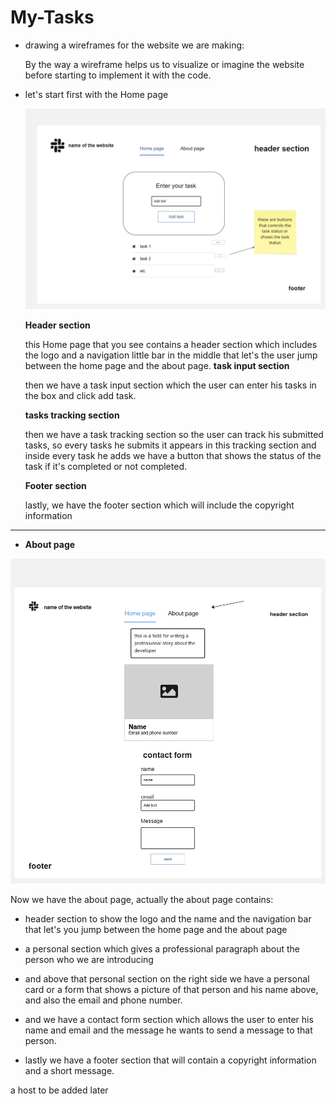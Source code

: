 # My-Tasks

* drawing a wireframes for the website we are making:

    By the way a wireframe helps us to visualize or imagine the website before starting to implement it with the code.

 - let's start first with the Home page

    ![Home page wireframe](../task-manager/images/the-last-home-wireframe.jpg)

    **Header section**

    this Home page that you see contains a header section which includes the logo and a navigation little bar in the middle that let's the user jump between the home page and the about page.
    **task input section**

    then we have a task input section which the user can enter his tasks in the box and click add task.

    **tasks tracking section**

    then we have a task tracking section so the user can track his submitted tasks, so every tasks he submits it appears in this tracking section and inside every task he adds we have a button that shows the status of the task if it's completed or not completed.

    **Footer section**

    lastly, we have the footer section which will include the copyright information

 ______________________________________________________

 - **About page**

 ![about page](../task-manager/images/the-last-about-wireframe.jpg)

  Now we have the about page, actually the about page contains: 

   - header section to show the logo and the name and the navigation bar that let's you jump between the home page and the about page

   - a personal section which gives a professional paragraph about the person who we are introducing

   - and above that personal section on the right side we have a personal card or a form that shows a picture of that person and his name above, and also the email and phone number.

   - and we have a contact form section which allows the user to enter his name and email and the message he wants to send a message to that person.

   - lastly we have a footer section that will contain a copyright information and a short message.

   a host to be added later

   

